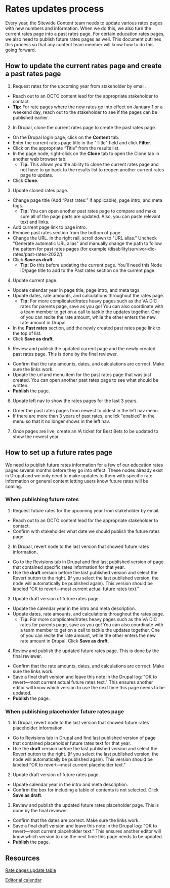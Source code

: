 # Rates updates process 

Every year, the Sitewide Content team needs to update various rates pages with new numbers and information. When we do this, we also turn the current rates page into a past rates page. For certain education rates pages, we also need to publish future rates pages as well. This document outlines this process so that any content team member will know how to do this going forward.

## How to update the current rates page and create a past rates page

1. Request rates for the upcoming year from stakeholder by email.
  - Reach out to an OCTO content lead for the appropriate stakeholder to contact.
  - **Tip:** For rate pages where the new rates go into effect on January 1 or a weekend day, reach out to the stakeholder to see if the pages can be published earlier.
2. In Drupal, clone the current rates page to create the past rates page.
  - On the Drupal login page, click on the **Content** tab. 
  - Enter the current rates page title in the "Title" field and click **Filter**.
  - Click on the appropriate “Title” from the results list.
  - In the page node, right-click on the **Clone** tab to open the Clone tab in another web browser tab. 
    - **Tip:** This allows you the ability to clone the current rates page and not have to go back to the results list to reopen another current rates page to update.
  - Click **Clone**.
3. Update cloned rates page.
  - Change page title (Add “Past rates:” if applicable), page intro, and meta tags.
    - **Tip:** You can open another past rates page to compare and make sure all of the page parts are updated. Also, you can paste relevant text and links.
  - Add current page link to page intro.
  - Remove past rates section from the bottom of page
  - Change the URL. In the right rail, scroll down to "URL alias." Uncheck "Generate automatic URL alias" and manually change the path to follow the pattern for past rates pages (for example /disability/survivor-dic-rates/past-rates-2022/).
  - Click **Save as draft**.
    - **Tip:** Do this before updating the current page. You’ll need this Node ID/page title to add to the Past rates section on the current page. 
 4. Update current page.
  - Update calendar year in page title, page intro, and meta tags
  - Update dates, rate amounts, and calculations throughout the rates page.
    - **Tip:** For more complicated/rates heavy pages such as the VA DIC rates for parents page, save as you go! You can also coordinate with a team member to get on a call to tackle the updates together. One of you can recite the rate amount, while the other enters the new rate amount in Drupal.
  - In the **Past rates** section, add the newly created past rates page link to the top of list.
  - Click **Save as draft**.
5. Review and publish the updated current page and the newly created past rates page. This is done by the final reviewer.
  - Confirm that the rate amounts, dates, and calculations are correct. Make sure the links work.
  - Update the url and menu item for the past rates page that was just created. You can open another past rates page to see what should be written.
  - **Publish** the page.
6. Update left nav to show the rates pages for the last 3 years.
- Order the past rates pages from newest to oldest in the left nav menu.
- If there are more than 3 years of past rates, unclick "enabled" in the menu so that it no longer shows in the left nav.
7. Once pages are live, create an IA ticket for Best Bets to be updated to show the newest year.

## How to set up a future rates page
We need to publish future rates information for a few of our education rates pages several months before they go into effect. These nodes already exist in Drupal and we only need to make updates to them with specific rate information or general content letting users know future rates will be coming.

### When publishing future rates
1. Request future rates for the upcoming year from stakeholder by email.
  - Reach out to an OCTO content lead for the appropriate stakeholder to contact.
  - Confirm with stakeholder what date we should publish the future rates page.
2. In Drupal, revert node to the last version that showed future rates information.
  - Go to the Revisions tab in Drupal and find last published version of page that contained specific rates information for that year.
  - Use the **draft** version before the last published version and select the Revert button to the right. (If you select the last published version, the node will automatically be published again). This version should be labeled "OK to revert—most current actual future rates text."
3. Update draft version of future rates page.
  - Update the calendar year in the intro and meta description.
  - Update dates, rate amounts, and calculations throughout the rates page.
    - **Tip:** For more complicated/rates heavy pages such as the VA DIC rates for parents page, save as you go! You can also coordinate with a team member to get on a call to tackle the updates together. One of you can recite the rate amount, while the other enters the new rate amount in Drupal.
Click **Save as draft**.
4. Review and publish the updated future rates page. This is done by the final reviewer.
  - Confirm that the rate amounts, dates, and calculations are correct. Make sure the links work.
  - Save a final draft version and leave this note in the Drupal log: "OK to revert—most current actual future rates text." This ensures another editor will know which version to use the next time this page needs to be updated. 
  - **Publish** the page.

### When publishing placeholder future rates page
1. In Drupal, revert node to the last version that showed future rates placeholder information.
  - Go to Revisions tab in Drupal and find last published version of page that contained placeholder future rates text for that year.
  - Use the **draft** version before the last published version and select the Revert button to the right. (If you select the last published version, the node will automatically be published again). This version should be labeled "OK to revert—most current placeholder text."
2. Update draft version of future rates page.
  - Update calendar year in the intro and meta description.
  - Confirm the box for including a table of contents is not selected.
Click **Save as draft**.
3. Review and publish the updated future rates placeholder page. This is done by the final reviewer.
  - Confirm that the dates are correct. Make sure the links work.
  - Save a final draft version and leave this note in the Drupal log: "OK to revert—most current placeholder text." This ensures another editor will know which version to use the next time this page needs to be updated. 
  - **Publish** the page.
## Resources
[Rate pages update table](https://github.com/department-of-veterans-affairs/va.gov-team/blob/master/teams/vsa/teams/sitewide-content/rate-page-update-audit.md_)

[Editorial calendar](https://dvagov.sharepoint.com/:x:/r/sites/SitewideCAIA/Shared%20Documents/3.0%20Static%[…]x?d=we014b0aafd534ffeb13f5af992ab79c2&csf=1&web=1&e=F6l14Y)
